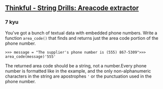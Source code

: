 <h2><a href=https://www.codewars.com/kata/585a36b445376cbc22000072/train/javascript target="_blank">Thinkful - String Drills: Areacode extractor</a></h2><h3>7 kyu</h3><p>You've got a bunch of textual data with embedded phone numbers. Write a function <code>area_code()</code> that finds and returns just the area code portion of the phone number.</p><pre><code class="language-python"><span class="cm-operator">&gt;&gt;&gt;</span> <span class="cm-variable">message</span> <span class="cm-operator">=</span> <span class="cm-string">"The supplier's phone number is (555) 867-5309"</span><span class="cm-operator">&gt;&gt;&gt;</span> <span class="cm-variable">area_code</span>(<span class="cm-variable">message</span>)<span class="cm-string">'555'</span></code></pre><p>The returned area code should be a string, not a number.Every phone number is formatted like in the example, and the only non-alphanumeric characters in the string are apostrophes <code>'</code> or the punctuation used in the phone number.</p>